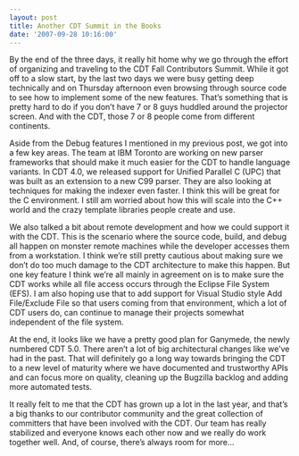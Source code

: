 ```yaml
---
layout: post
title: Another CDT Summit in the Books
date: '2007-09-28 10:16:00'
---
```



By the end of the three days, it really hit home why we go through the effort of organizing and traveling to the CDT Fall Contributors Summit. While it got off to a slow start, by the last two days we were busy getting deep technically and on Thursday afternoon even browsing through source code to see how to implement some of the new features. That’s something that is pretty hard to do if you don’t have 7 or 8 guys huddled around the projector screen. And with the CDT, those 7 or 8 people come from different continents.

Aside from the Debug features I mentioned in my previous post, we got into a few key areas. The team at IBM Toronto are working on new parser frameworks that should make it much easier for the CDT to handle language variants. In CDT 4.0, we released support for Unified Parallel C (UPC) that was built as an extension to a new C99 parser. They are also looking at techniques for making the indexer even faster. I think this will be great for the C environment. I still am worried about how this will scale into the C++ world and the crazy template libraries people create and use.

We also talked a bit about remote development and how we could support it with the CDT. This is the scenario where the source code, build, and debug all happen on monster remote machines while the developer accesses them from a workstation. I think we’re still pretty cautious about making sure we don’t do too much damage to the CDT architecture to make this happen. But one key feature I think we’re all mainly in agreement on is to make sure the CDT works while all file access occurs through the Eclipse File System (EFS). I am also hoping use that to add support for Visual Studio style Add File/Exclude File so that users coming from that environment, which a lot of CDT users do, can continue to manage their projects somewhat independent of the file system.

At the end, it looks like we have a pretty good plan for Ganymede, the newly numbered CDT 5.0. There aren’t a lot of big architectural changes like we’ve had in the past. That will definitely go a long way towards bringing the CDT to a new level of maturity where we have documented and trustworthy APIs and can focus more on quality, cleaning up the Bugzilla backlog and adding more automated tests.

It really felt to me that the CDT has grown up a lot in the last year, and that’s a big thanks to our contributor community and the great collection of committers that have been involved with the CDT. Our team has really stabilized and everyone knows each other now and we really do work together well. And, of course, there’s always room for more…


